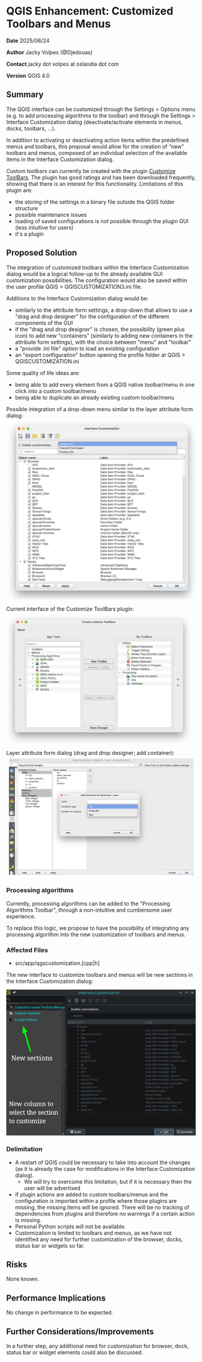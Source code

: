 # QGIS Enhancement: Customized Toolbars and Menus

**Date** 2025/06/24

**Author** Jacky Volpes (@Djedouas)

**Contact** jacky dot volpes at oslandia dot com

**Version** QGIS 4.0

## Summary

The QGIS interface can be customized through the Settings > Options menu (e.g. to add processing algorithms to the toolbar) and through the Settings > Interface Customization dialog (deactivate/activate elements in menus, docks, toolbars, ...).

In addition to activating or deactivating action items within the predefined menus and toolbars, this proposal would allow for the creation of “new” toolbars and menus, composed of an individual selection of the available items in the Interface Customization dialog.

Custom toolbars can currently be created with the plugin [Customize ToolBars](https://plugins.qgis.org/plugins/CustomToolBar/). The plugin has good ratings and has been downloaded frequently, showing that there is an interest for this functionality. Limitations of this plugin are:

  * the storing of the settings in a binary file outside the QGIS folder structure
  * possible maintenance issues
  * loading of saved configurations is not possible through the plugin GUI (less intuitive for users)
  * it's a plugin

## Proposed Solution

The integration of customized toolbars within the Interface Customization dialog would be a logical follow-up to the already available GUI customization possibilities. The configuration would also be saved within the user profile QGIS > QGISCUSTOMIZATION3.ini file.

Additions to the Interface Customization dialog would be:

  * similarly to the attribute form settings, a drop-down that allows to use a "drag and drop designer" for the configuration of the different components of the GUI
  * if the "drag and drop designer" is chosen, the possibility (green plus icon) to add new "containers" (similarly to adding new containers in the attribute form settings), with the choice between "menu" and "toolbar"
  * a "provide .ini file" option to load an existing configuration
  * an "export configuration" button opening the profile folder at QGIS > QGISCUSTOMIZATION.ini

Some quality of life ideas are:

  * being able to add every element from a QGIS native toolbar/menu in one click into a custom toolbar/menu
  * being able to duplicate an already existing custom toolbar/menu


Possible integration of a drop-down menu similar to the layer attribute form dialog:
![](./images/qep343/drop-down-menu.png)

Current interface of the Customize ToolBars plugin:
![](./images/qep343/customize-toolbars-plugin.png)

Layer attribute form dialog (drag and drop designer; add container):
![](./images/qep343/drag-drop-designer-container.png)

### Processing algorithms

Currently, processing algorithms can be added to the "Processing Algorithms Toolbar", through a non-intuitive and cumbersome user experience.

To replace this logic, we propose to have the possibility of integrating any processing algorithm into the new customization of toolbars and menus.

### Affected Files

- src/app/qgscustomization.[cpp|h]

The new interface to customize toolbars and menus will be new sections in the Interface Customization dialog:

![Example of new sections in the Interface Customization dialog](./images/qep343/proposal-settings.png)

### Delimitation

  * A restart of QGIS could be necessary to take into account the changes (as it is already the case for modifications in the Interface Customization dialog).
    - We will try to overcome this limitation, but if it is necessary then the user will be advertised
  * If plugin actions are added to custom toolbars/menus and the configuration is imported within a profile where those plugins are missing, the missing items will be ignored. There will be no tracking of dependencies from plugins and therefore no warnings if a certain action is missing.
  * Personal Python scripts will not be available.
  * Customization is limited to toolbars and menus, as we have not identified any need for further customization of the browser, docks, status bar or widgets so far.

## Risks

None known.

## Performance Implications

No change in performance to be expected.

## Further Considerations/Improvements

In a further step, any additional need for customization for browser, dock, status bar or widget elements could also be discussed.
